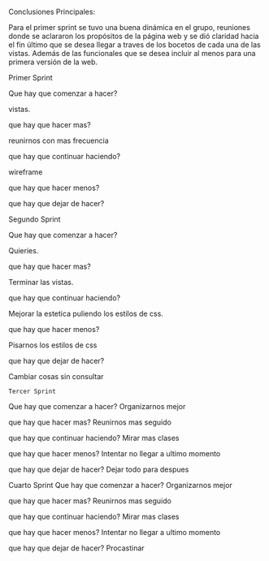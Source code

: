 Conclusiones Principales:

Para el primer sprint se tuvo una buena dinámica en el grupo, reuniones donde se aclararon los propósitos de la página web y se dió claridad hacia el fin último que se desea llegar a traves de los bocetos de cada una de las vistas. Además de las funcionales que se desea incluir al menos para una primera versión de la web. 

  Primer Sprint

Que hay que comenzar a hacer?

  vistas.

que hay que hacer mas?

  reunirnos con mas frecuencia

que hay que continuar haciendo?

  wireframe

que hay que hacer menos?

  
que hay que dejar de hacer?


  Segundo Sprint

Que hay que comenzar a hacer?

  Quieries.

que hay que hacer mas?

  Terminar las vistas.

que hay que continuar haciendo?

  Mejorar la estetica puliendo los estilos de css.

que hay que hacer menos?

  Pisarnos los estilos de css

que hay que dejar de hacer?

  Cambiar cosas sin consultar

    Tercer Sprint

Que hay que comenzar a hacer?
Organizarnos mejor

que hay que hacer mas?
Reunirnos mas seguido

que hay que continuar haciendo?
Mirar mas clases

que hay que hacer menos?
Intentar no llegar a ultimo momento

que hay que dejar de hacer?
Dejar todo para despues

Cuarto Sprint
Que hay que comenzar a hacer?
Organizarnos mejor

que hay que hacer mas?
Reunirnos mas seguido

que hay que continuar haciendo?
Mirar mas clases

que hay que hacer menos?
Intentar no llegar a ultimo momento

que hay que dejar de hacer?
Procastinar

